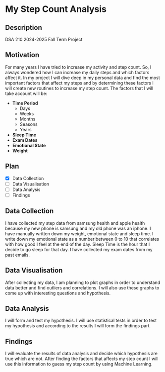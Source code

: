 # My Step Count Analysis

## Description

DSA 210  2024-2025 Fall Term Project

## Motivation 
For many years I have tried to increase my activity and step count. So, I always wondered how I can increase my daily steps and  which factors affect it.
In my project I will dive deep in my personal data and find the most important factors that affect my steps and by determining these factors I will create new routines to increase my step count. The factors that I will take account will be:
* **Time Period**
  * Days 
  * Weeks 
  * Months
  * Seasons
  * Years  
* **Sleep Time**
* **Exam Dates**
* **Emotional State**
* **Weight**

## Plan
- [X] Data Collection
- [ ] Data Visualisation
- [ ] Data Analysis
- [ ] Findings

## Data Collection
I have collected my step data from samsung health and apple health because my new phone is samsung and my old phone was an iphone. I have manually written down my weight, emotional state and sleep time. I write down my emotional state as a number between 0 to 10 that correlates with how good I feel at the end of the day. Sleep Time is the hour that I decide to go sleep for that day. I have collected my exam dates from my past emails.

## Data Visualisation
After collecting my data, I am planning to plot graphs in order to understand data better and find outliers and correlations. I will also use these graphs to come up with interesting questions and hypothesis.

## Data Analysis
I will form and test my hypothesis. I will use statistical tests in order to test my hypothesis and according to the results I will form the findings part.

## Findings
I will evaluate the results of data analysis and decide which hypothesis are true which are not. After finding the factors that affects my step count I will use this information to guess my step count by using Machine Learning.
